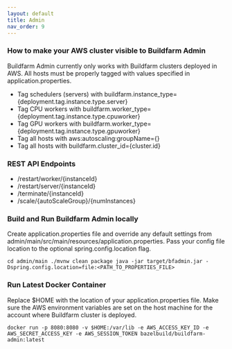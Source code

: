 ```yaml
---
layout: default
title: Admin
nav_order: 9
---
```


### How to make your AWS cluster visible to Buildfarm Admin

Buildfarm Admin currently only works with Buildfarm clusters deployed in AWS. All hosts must be properly tagged with values specified in application.properties.

* Tag schedulers (servers) with buildfarm.instance_type={deployment.tag.instance.type.server}
* Tag CPU workers with buildfarm.worker_type={deployment.tag.instance.type.cpuworker}
* Tag GPU workers with buildfarm.worker_type={deployment.tag.instance.type.gpuworker}
* Tag all hosts with aws:autoscaling:groupName={<ACTUAL AUTOSCALING GROUP NAME>}
* Tag all hosts with buildfarm.cluster_id={cluster.id}

### REST API Endpoints

* /restart/worker/{instanceId}
* /restart/server/{instanceId}
* /terminate/{instanceId}
* /scale/{autoScaleGroup}/{numInstances}

### Build and Run Buildfarm Admin locally

Create application.properties file and override any default settings from admin/main/src/main/resources/application.properties. Pass your config file location to the optional spring.config.location flag.

`
cd admin/main
./mvnw clean package
java -jar target/bfadmin.jar -Dspring.config.location=file:<PATH_TO_PROPERTIES_FILE>
`

### Run Latest Docker Container

Replace $HOME with the location of your application.properties file. Make sure the AWS environment variables are set on the host machine for the account where Buildfarm cluster is deployed.

`
docker run -p 8080:8080 -v $HOME:/var/lib -e AWS_ACCESS_KEY_ID -e AWS_SECRET_ACCESS_KEY -e AWS_SESSION_TOKEN bazelbuild/buildfarm-admin:latest
`